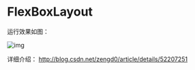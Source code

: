 # FlexBoxLayout

运行效果如图： 

![img](http://img.blog.csdn.net/20160816003510741)

详细介绍：
http://blog.csdn.net/zengd0/article/details/52207251
